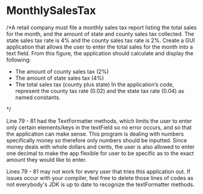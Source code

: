 # MonthlySalesTax

/*A retail company must file a monthly sales tax report listing the total sales for the month, and the amount of state and county sales tax collected. 
 The state sales tax rate is 4% and the county sales tax rate is 2%. 
 Create a GUI application that allows the user to enter the total sales for the month into a text field. 
 From this figure, the application should calculate and display the following: 

*	The amount of county sales tax (2%)
*	The amount of state sales tax (4%)
*	The total sales tax (county plus state) 
In the application’s code, represent the county tax rate (0.02) and the state tax rate (0.04) as named constants.

 */
 
 
 Line 79 - 81 had the TextFormatter methods, which limits the user to enter only certain elements/keys in the textField so no error occurs,
 and so that the application can make sense. This program is dealing with numbers specifically money so therefore only numbers should be inputted.
 Since money deals with whole dollars and cents, the user is also allowed to enter one decimal to make the app flexible for user to be specific 
 as to the exact amount they would like to enter.
 
 Lines 79 - 81 may not work for every user that tries this application out. If issues occur with your compiler, feel free to delete those
 lines of codes as not everybody's JDK is up to date to recognize the textFormatter methods. 
